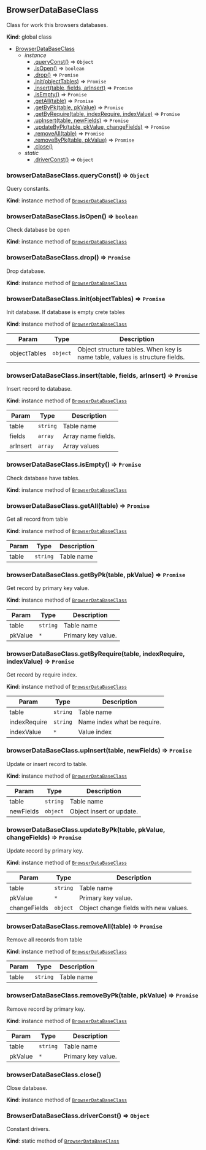 <a name="BrowserDataBaseClass"></a>

## BrowserDataBaseClass
Class for work this browsers databases.

**Kind**: global class  

* [BrowserDataBaseClass](#BrowserDataBaseClass)
    * _instance_
        * [.queryConst()](#BrowserDataBaseClass+queryConst) ⇒ <code>Object</code>
        * [.isOpen()](#BrowserDataBaseClass+isOpen) ⇒ <code>boolean</code>
        * [.drop()](#BrowserDataBaseClass+drop) ⇒ <code>Promise</code>
        * [.init(objectTables)](#BrowserDataBaseClass+init) ⇒ <code>Promise</code>
        * [.insert(table, fields, arInsert)](#BrowserDataBaseClass+insert) ⇒ <code>Promise</code>
        * [.isEmpty()](#BrowserDataBaseClass+isEmpty) ⇒ <code>Promise</code>
        * [.getAll(table)](#BrowserDataBaseClass+getAll) ⇒ <code>Promise</code>
        * [.getByPk(table, pkValue)](#BrowserDataBaseClass+getByPk) ⇒ <code>Promise</code>
        * [.getByRequire(table, indexRequire, indexValue)](#BrowserDataBaseClass+getByRequire) ⇒ <code>Promise</code>
        * [.upInsert(table, newFields)](#BrowserDataBaseClass+upInsert) ⇒ <code>Promise</code>
        * [.updateByPk(table, pkValue, changeFields)](#BrowserDataBaseClass+updateByPk) ⇒ <code>Promise</code>
        * [.removeAll(table)](#BrowserDataBaseClass+removeAll) ⇒ <code>Promise</code>
        * [.removeByPk(table, pkValue)](#BrowserDataBaseClass+removeByPk) ⇒ <code>Promise</code>
        * [.close()](#BrowserDataBaseClass+close)
    * _static_
        * [.driverConst()](#BrowserDataBaseClass.driverConst) ⇒ <code>Object</code>

<a name="BrowserDataBaseClass+queryConst"></a>

### browserDataBaseClass.queryConst() ⇒ <code>Object</code>
Query constants.

**Kind**: instance method of <code>[BrowserDataBaseClass](#BrowserDataBaseClass)</code>  
<a name="BrowserDataBaseClass+isOpen"></a>

### browserDataBaseClass.isOpen() ⇒ <code>boolean</code>
Check database be open

**Kind**: instance method of <code>[BrowserDataBaseClass](#BrowserDataBaseClass)</code>  
<a name="BrowserDataBaseClass+drop"></a>

### browserDataBaseClass.drop() ⇒ <code>Promise</code>
Drop database.

**Kind**: instance method of <code>[BrowserDataBaseClass](#BrowserDataBaseClass)</code>  
<a name="BrowserDataBaseClass+init"></a>

### browserDataBaseClass.init(objectTables) ⇒ <code>Promise</code>
Init database. If database is empty crete tables

**Kind**: instance method of <code>[BrowserDataBaseClass](#BrowserDataBaseClass)</code>  

| Param | Type | Description |
| --- | --- | --- |
| objectTables | <code>object</code> | Object structure tables. When key is name table, values is structure fields. |

<a name="BrowserDataBaseClass+insert"></a>

### browserDataBaseClass.insert(table, fields, arInsert) ⇒ <code>Promise</code>
Insert record to database.

**Kind**: instance method of <code>[BrowserDataBaseClass](#BrowserDataBaseClass)</code>  

| Param | Type | Description |
| --- | --- | --- |
| table | <code>string</code> | Table name |
| fields | <code>array</code> | Array name fields. |
| arInsert | <code>array</code> | Array values |

<a name="BrowserDataBaseClass+isEmpty"></a>

### browserDataBaseClass.isEmpty() ⇒ <code>Promise</code>
Check database have tables.

**Kind**: instance method of <code>[BrowserDataBaseClass](#BrowserDataBaseClass)</code>  
<a name="BrowserDataBaseClass+getAll"></a>

### browserDataBaseClass.getAll(table) ⇒ <code>Promise</code>
Get all record from table

**Kind**: instance method of <code>[BrowserDataBaseClass](#BrowserDataBaseClass)</code>  

| Param | Type | Description |
| --- | --- | --- |
| table | <code>string</code> | Table name |

<a name="BrowserDataBaseClass+getByPk"></a>

### browserDataBaseClass.getByPk(table, pkValue) ⇒ <code>Promise</code>
Get record by primary key value.

**Kind**: instance method of <code>[BrowserDataBaseClass](#BrowserDataBaseClass)</code>  

| Param | Type | Description |
| --- | --- | --- |
| table | <code>string</code> | Table name |
| pkValue | <code>\*</code> | Primary key value. |

<a name="BrowserDataBaseClass+getByRequire"></a>

### browserDataBaseClass.getByRequire(table, indexRequire, indexValue) ⇒ <code>Promise</code>
Get record by require index.

**Kind**: instance method of <code>[BrowserDataBaseClass](#BrowserDataBaseClass)</code>  

| Param | Type | Description |
| --- | --- | --- |
| table | <code>string</code> | Table name |
| indexRequire | <code>string</code> | Name index what be require. |
| indexValue | <code>\*</code> | Value index |

<a name="BrowserDataBaseClass+upInsert"></a>

### browserDataBaseClass.upInsert(table, newFields) ⇒ <code>Promise</code>
Update or insert record to table.

**Kind**: instance method of <code>[BrowserDataBaseClass](#BrowserDataBaseClass)</code>  

| Param | Type | Description |
| --- | --- | --- |
| table | <code>string</code> | Table name |
| newFields | <code>object</code> | Object insert or update. |

<a name="BrowserDataBaseClass+updateByPk"></a>

### browserDataBaseClass.updateByPk(table, pkValue, changeFields) ⇒ <code>Promise</code>
Update record by primary key.

**Kind**: instance method of <code>[BrowserDataBaseClass](#BrowserDataBaseClass)</code>  

| Param | Type | Description |
| --- | --- | --- |
| table | <code>string</code> | Table name |
| pkValue | <code>\*</code> | Primary key value. |
| changeFields | <code>object</code> | Object change fields with new values. |

<a name="BrowserDataBaseClass+removeAll"></a>

### browserDataBaseClass.removeAll(table) ⇒ <code>Promise</code>
Remove all records from table

**Kind**: instance method of <code>[BrowserDataBaseClass](#BrowserDataBaseClass)</code>  

| Param | Type | Description |
| --- | --- | --- |
| table | <code>string</code> | Table name |

<a name="BrowserDataBaseClass+removeByPk"></a>

### browserDataBaseClass.removeByPk(table, pkValue) ⇒ <code>Promise</code>
Remove record by primary key.

**Kind**: instance method of <code>[BrowserDataBaseClass](#BrowserDataBaseClass)</code>  

| Param | Type | Description |
| --- | --- | --- |
| table | <code>string</code> | Table name |
| pkValue | <code>\*</code> | Primary key value. |

<a name="BrowserDataBaseClass+close"></a>

### browserDataBaseClass.close()
Close database.

**Kind**: instance method of <code>[BrowserDataBaseClass](#BrowserDataBaseClass)</code>  
<a name="BrowserDataBaseClass.driverConst"></a>

### BrowserDataBaseClass.driverConst() ⇒ <code>Object</code>
Constant drivers.

**Kind**: static method of <code>[BrowserDataBaseClass](#BrowserDataBaseClass)</code>  
